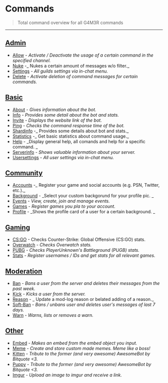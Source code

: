 # Commands

> Total command overview for all G4M3R commands

---

## [Admin](/commands/admin.md)

* [Allow](/commands/admin/allow.md) - _Activate / Deactivate the usage of a certain command in the specified channel._
* [Nuke](/commands/admin/nuke.md) -_ Nukes a certain amount of messages w/o filter._
* [Settings](/commands/admin/settings.md) - _All guilds settings via in-chat menu._
* [Delete](/commands/admin/delete.md) - _Activate deletion of command messages for certain commands._

## [Basic](/commands/basic.md)

* [About](/commands/about.md) - _Gives information about the bot._
* [Info](/commands/info.md) - _Provides some detail about the bot and stats._
* [Invite](/commands/invite.md) - _Displays the website link of the bot._
* [Ping](/commands/ping.md) - _Checks the command response time of the bot._
* [Shardinfo](/commands/shardinfo.md) -_ Provides some details about bot and stats._
* [Statistics](/commands/statistics.md) -_ Get basic statistics about command usage._
* [Help](/commands/help.md) - _Display general help, all comands and help for a specific command. _
* [Serverinfo](/commands/serverinfo.md) - _Shows valuable information about your server._
* [Usersettings](/commands/usersettings.md) - _All user settings via in-chat menu._

## [Community](/commands/community.md)

* [Accounts](/commands/community/accounts.md) -_ Register your game and social accounts \(e.g. PSN, Twitter, etc.\)._
* [Background](/commands/community/background.md) - _Select your custom backgorund for your profile pic. _
* [Events](/commands/community/events.md) - _View, create, join and manage events._
* [Games](/commands/community/games.md) - _Register games you pla to your account._
* [Profile](/commands/community/profile.md) - _Shows the profile card of a user for a certain background. _

## [Gaming](/commands/gaming.md)

* [CS:GO](/commands/gaming/cs:go.md) - Checks Counter-Strike: Global Offensive \(CS:GO\) stats.
* [Overwatch](/commands/gaming/overwatch.md) - _Checks Overwatch stats._
* [PUBG](/commands/gaming/pubg.md) - _Checks PlayerUnknown's Battleground \(PUGB\) stats._
* [Stats](/Stats) - _Register usernames / IDs and get stats for all relevant games._

## [Moderation](/commands/moderation.md)

* [Ban](/commands/moderation/ban.md) - _Bans a user from the server and deletes their messages from the past week._
* [Kick](/commands/moderation/kick.md) - _Kicks a user from the server._
* [Reason](/commands/moderation/reason.md) - _ Update a mod-log reason or belated adding of a reason._
* [Soft-Ban](/commands/moderation/soft-ban.md) - _Bans / unbans user and deletes user's messages of last 7 days._
* [Warn](/commands/moderation/warn.md) - _Warns, lists or removes a warn._

## [Other](/commands/other.md)

* [Embed](/commands/other/embed.md) - _Makes an embed from the embed object you input._
* [Meme](/commands/other/meme.md) - _Create and store custom made memes. Meme like a boss!_
* [Kitten](/commands/other/kitten.md) - _Tribute to the former \(and very awesome\) AwesomeBot by Bitquote &lt;3._
* [Puppy](/commands/other/puppy.md) - _Tribute to the former \(and very awesome\) AwesomeBot by Bitquote &lt;3._
* [Imgur](/commands/other/imgur.md) - _Upload an image to imgur and receive a link._



